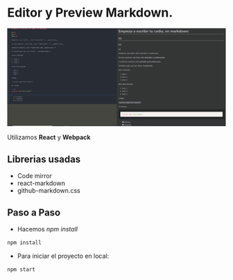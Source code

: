 # Editor y Preview Markdown.

![editormarkdown](./assets/editormarkdown.png)

Utilizamos **React** y **Webpack**

## Librerias usadas 

- Code mirror
- react-markdown
- github-markdown.css

## Paso a Paso

- Hacemos _npm install_

```bash
npm install
```

- Para iniciar el proyecto en local:

```bash
npm start
```